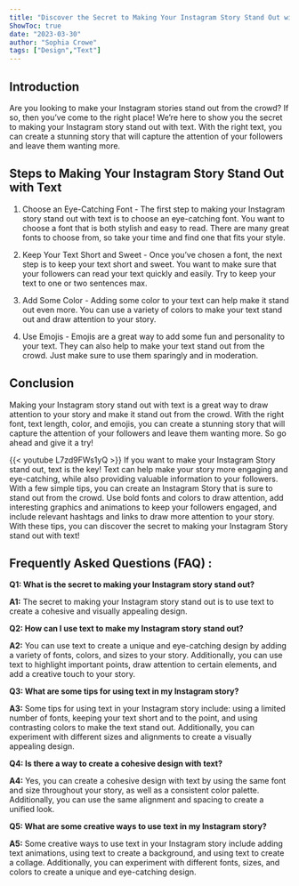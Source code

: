 ```yaml
---
title: "Discover the Secret to Making Your Instagram Story Stand Out with Text!"
ShowToc: true 
date: "2023-03-30"
author: "Sophia Crowe" 
tags: ["Design","Text"]
---
```

## Introduction

Are you looking to make your Instagram stories stand out from the crowd? If so, then you’ve come to the right place! We’re here to show you the secret to making your Instagram story stand out with text. With the right text, you can create a stunning story that will capture the attention of your followers and leave them wanting more. 

## Steps to Making Your Instagram Story Stand Out with Text

1. Choose an Eye-Catching Font - The first step to making your Instagram story stand out with text is to choose an eye-catching font. You want to choose a font that is both stylish and easy to read. There are many great fonts to choose from, so take your time and find one that fits your style.

2. Keep Your Text Short and Sweet - Once you’ve chosen a font, the next step is to keep your text short and sweet. You want to make sure that your followers can read your text quickly and easily. Try to keep your text to one or two sentences max.

3. Add Some Color - Adding some color to your text can help make it stand out even more. You can use a variety of colors to make your text stand out and draw attention to your story.

4. Use Emojis - Emojis are a great way to add some fun and personality to your text. They can also help to make your text stand out from the crowd. Just make sure to use them sparingly and in moderation.

## Conclusion

Making your Instagram story stand out with text is a great way to draw attention to your story and make it stand out from the crowd. With the right font, text length, color, and emojis, you can create a stunning story that will capture the attention of your followers and leave them wanting more. So go ahead and give it a try!

{{< youtube L7zd9FWs1yQ >}} 
If you want to make your Instagram Story stand out, text is the key! Text can help make your story more engaging and eye-catching, while also providing valuable information to your followers. With a few simple tips, you can create an Instagram Story that is sure to stand out from the crowd. Use bold fonts and colors to draw attention, add interesting graphics and animations to keep your followers engaged, and include relevant hashtags and links to draw more attention to your story. With these tips, you can discover the secret to making your Instagram Story stand out with text!

## Frequently Asked Questions (FAQ) :
**Q1: What is the secret to making your Instagram story stand out?** 

**A1:** The secret to making your Instagram story stand out is to use text to create a cohesive and visually appealing design. 

**Q2: How can I use text to make my Instagram story stand out?**

**A2:** You can use text to create a unique and eye-catching design by adding a variety of fonts, colors, and sizes to your story. Additionally, you can use text to highlight important points, draw attention to certain elements, and add a creative touch to your story. 

**Q3: What are some tips for using text in my Instagram story?**

**A3:** Some tips for using text in your Instagram story include: using a limited number of fonts, keeping your text short and to the point, and using contrasting colors to make the text stand out. Additionally, you can experiment with different sizes and alignments to create a visually appealing design. 

**Q4: Is there a way to create a cohesive design with text?**

**A4:** Yes, you can create a cohesive design with text by using the same font and size throughout your story, as well as a consistent color palette. Additionally, you can use the same alignment and spacing to create a unified look. 

**Q5: What are some creative ways to use text in my Instagram story?**

**A5:** Some creative ways to use text in your Instagram story include adding text animations, using text to create a background, and using text to create a collage. Additionally, you can experiment with different fonts, sizes, and colors to create a unique and eye-catching design.


